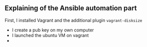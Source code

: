 ## Explaining of the Ansible automation part
First, I installed Vagrant and the additional plugin `vagrant-disksize`

* I create a pub key on my own computer
* I launched the ubuntu VM on vagrant
*